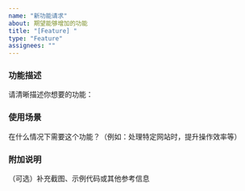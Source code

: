 ```yaml
---
name: "新功能请求"
about: 期望能够增加的功能
title: "[Feature] "
type: "Feature"
assignees: ""
---
```


### 功能描述

请清晰描述你想要的功能：

### 使用场景

在什么情况下需要这个功能？（例如：处理特定网站时，提升操作效率等）

### 附加说明

（可选）补充截图、示例代码或其他参考信息
